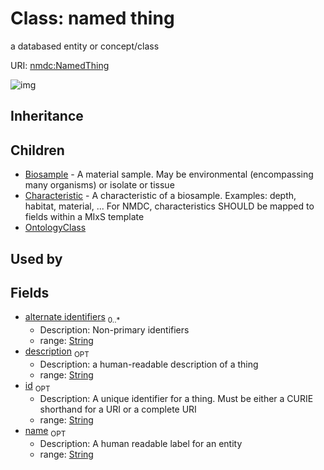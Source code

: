 # Class: named thing


a databased entity or concept/class

URI: [nmdc:NamedThing](https://microbiomedata/meta/NamedThing)

![img](http://yuml.me/diagram/nofunky;dir:TB/class/\[NamedThing|id:string%20%3F;name:string%20%3F;description:string%20%3F;alternate_identifiers:string%20*]^-\[OntologyClass],%20\[NamedThing]^-\[Characteristic],%20\[NamedThing]^-\[Biosample])
## Inheritance

## Children

 * [Biosample](Biosample.md) - A material sample. May be environmental (encompassing many organisms) or isolate or tissue
 * [Characteristic](Characteristic.md) - A characteristic of a biosample. Examples: depth, habitat, material, ... For NMDC, characteristics SHOULD be mapped to fields within a MIxS template
 * [OntologyClass](OntologyClass.md)
## Used by

## Fields

 * [alternate identifiers](alternate_identifiers.md)  <sub>0..*</sub>
    * Description: Non-primary identifiers
    * range: [String](String.md)
 * [description](description.md)  <sub>OPT</sub>
    * Description: a human-readable description of a thing
    * range: [String](String.md)
 * [id](id.md)  <sub>OPT</sub>
    * Description: A unique identifier for a thing. Must be either a CURIE shorthand for a URI or a complete URI
    * range: [String](String.md)
 * [name](name.md)  <sub>OPT</sub>
    * Description: A human readable label for an entity
    * range: [String](String.md)
